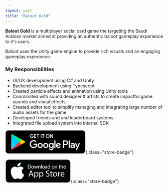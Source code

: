 ```yaml
---
layout: post
title: "Baloot Gold"
---
```


**Baloot Gold** is a multiplayer social card game the targeting the Saudi Arabian market aimed at providing an authentic baloot gameplay experience to it's users.

Baloot uses the Unity game engine to provide rich visuals and an engaging gameplay experience.

### My Responsibilities
- UI/UX development using C# and Unity
- Backend development using Typescript
- Created particle effects and animation using Unity tools
- Coordinated with sound designer & artists to create impactful game sounds and visual effects
- Created editor tool to simplify managing and integrating large number of audio assets for the game
- Developed friends and and leaderboard systems
- Integrated file upload system into internal SDK


[![Play Store Link](/assets/media/google-play-badge.png)](https://play.google.com/store/apps/details?id=com.diceroll.baloot.souk&hl=en_IN&gl=US){:class="store-badge"}

[![App Store Link](/assets/media/app-store-badge.png)](https://apps.apple.com/in/app/baloot-gold/id1556802058){:class="store-badge"}